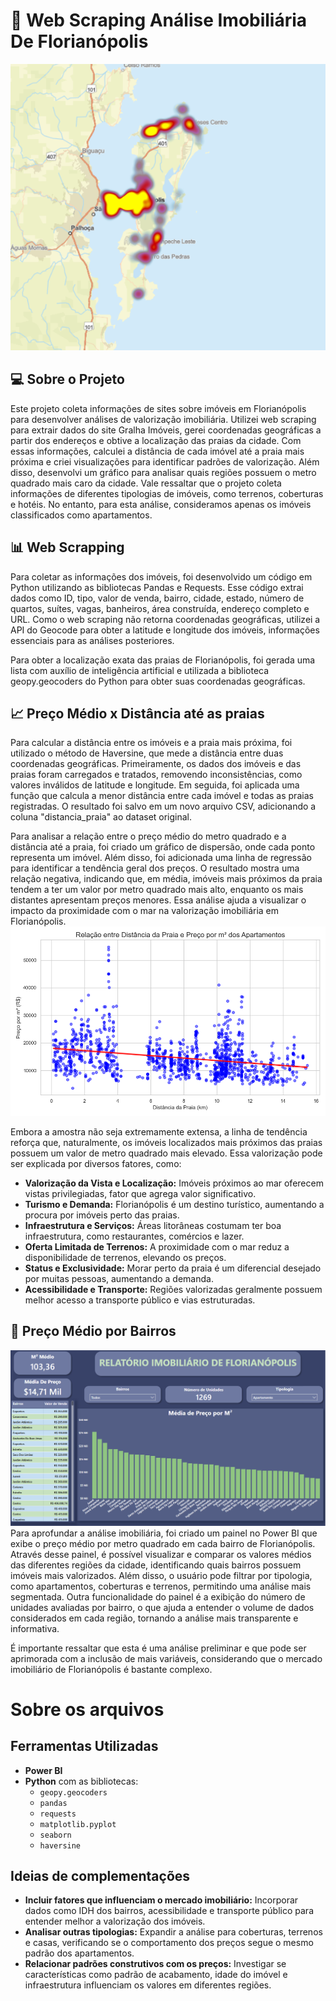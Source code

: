 # 🏨 Web Scraping Análise Imobiliária De Florianópolis
![Mapa de Calor](https://github.com/RodrigoJacquesW/WebScraping-Analise-Imobiliaria-Florianopolis/blob/main/Gráficos/Mapa%20de%20calor%20R%24%20por%20M²%20Apartamentos%20Florianópolis.PNG)
## 💻 Sobre o Projeto
Este projeto coleta informações de sites sobre imóveis em Florianópolis para desenvolver análises de valorização imobiliária. Utilizei web scraping para extrair dados do site Gralha Imóveis, gerei coordenadas geográficas a partir dos endereços e obtive a localização das praias da cidade. Com essas informações, calculei a distância de cada imóvel até a praia mais próxima e criei visualizações para identificar padrões de valorização. Além disso, desenvolvi um gráfico para analisar quais regiões possuem o metro quadrado mais caro da cidade. Vale ressaltar que o projeto coleta informações de diferentes tipologias de imóveis, como terrenos, coberturas e hotéis. No entanto, para esta análise, consideramos apenas os imóveis classificados como apartamentos.

## 📊 Web Scrapping
Para coletar as informações dos imóveis, foi desenvolvido um código em Python utilizando as bibliotecas Pandas e Requests. Esse código extrai dados como ID, tipo, valor de venda, bairro, cidade, estado, número de quartos, suítes, vagas, banheiros, área construída, endereço completo e URL. Como o web scraping não retorna coordenadas geográficas, utilizei a API do Geocode para obter a latitude e longitude dos imóveis, informações essenciais para as análises posteriores. 

Para obter a localização exata das praias de Florianópolis, foi gerada uma lista com auxílio de inteligência artificial e utilizada a biblioteca geopy.geocoders do Python para obter suas coordenadas geográficas.

## 📈 Preço Médio x Distância até as praias
Para calcular a distância entre os imóveis e a praia mais próxima, foi utilizado o método de Haversine, que mede a distância entre duas coordenadas geográficas. Primeiramente, os dados dos imóveis e das praias foram carregados e tratados, removendo inconsistências, como valores inválidos de latitude e longitude. Em seguida, foi aplicada uma função que calcula a menor distância entre cada imóvel e todas as praias registradas. O resultado foi salvo em um novo arquivo CSV, adicionando a coluna "distancia_praia" ao dataset original.

Para analisar a relação entre o preço médio do metro quadrado e a distância até a praia, foi criado um gráfico de dispersão, onde cada ponto representa um imóvel. Além disso, foi adicionada uma linha de regressão para identificar a tendência geral dos preços. O resultado mostra uma relação negativa, indicando que, em média, imóveis mais próximos da praia tendem a ter um valor por metro quadrado mais alto, enquanto os mais distantes apresentam preços menores. Essa análise ajuda a visualizar o impacto da proximidade com o mar na valorização imobiliária em Florianópolis.
![Gráfico Preço Médio x Distância](https://github.com/RodrigoJacquesW/WebScraping-Analise-Imobiliaria-Florianopolis/blob/main/Gráficos/Gráfico%20de%20Preço%20médio%20x%20distância%20Praia%20com%20linha%20de%20regressão%20Linear.png)

Embora a amostra não seja extremamente extensa, a linha de tendência reforça que, naturalmente, os imóveis localizados mais próximos das praias possuem um valor de metro quadrado mais elevado. Essa valorização pode ser explicada por diversos fatores, como:  

- **Valorização da Vista e Localização:** Imóveis próximos ao mar oferecem vistas privilegiadas, fator que agrega valor significativo.  
- **Turismo e Demanda:** Florianópolis é um destino turístico, aumentando a procura por imóveis perto das praias.  
- **Infraestrutura e Serviços:** Áreas litorâneas costumam ter boa infraestrutura, como restaurantes, comércios e lazer.  
- **Oferta Limitada de Terrenos:** A proximidade com o mar reduz a disponibilidade de terrenos, elevando os preços.  
- **Status e Exclusividade:** Morar perto da praia é um diferencial desejado por muitas pessoas, aumentando a demanda.  
- **Acessibilidade e Transporte:** Regiões valorizadas geralmente possuem melhor acesso a transporte público e vias estruturadas.  


## 🌆 Preço Médio por Bairros
![Gráfico Preço Médio por Bairro](https://github.com/RodrigoJacquesW/WebScraping-Analise-Imobiliaria-Florianopolis/blob/main/Gráficos/Gráfio%20de%20R%24%20por%20M²%20Florianópolis.PNG)
Para aprofundar a análise imobiliária, foi criado um painel no Power BI que exibe o preço médio por metro quadrado em cada bairro de Florianópolis. Através desse painel, é possível visualizar e comparar os valores médios das diferentes regiões da cidade, identificando quais bairros possuem imóveis mais valorizados. Além disso, o usuário pode filtrar por tipologia, como apartamentos, coberturas e terrenos, permitindo uma análise mais segmentada. Outra funcionalidade do painel é a exibição do número de unidades avaliadas por bairro, o que ajuda a entender o volume de dados considerados em cada região, tornando a análise mais transparente e informativa.

É importante ressaltar que esta é uma análise preliminar e que pode ser aprimorada com a inclusão de mais variáveis, considerando que o mercado imobiliário de Florianópolis é bastante complexo.

# Sobre os arquivos

## Ferramentas Utilizadas

- **Power BI**  
- **Python** com as bibliotecas:  
  - `geopy.geocoders`  
  - `pandas`  
  - `requests`  
  - `matplotlib.pyplot`  
  - `seaborn`  
  - `haversine`

## Ideias de complementações  

- **Incluir fatores que influenciam o mercado imobiliário:** Incorporar dados como IDH dos bairros, acessibilidade e transporte público para entender melhor a valorização dos imóveis.  
- **Analisar outras tipologias:** Expandir a análise para coberturas, terrenos e casas, verificando se o comportamento dos preços segue o mesmo padrão dos apartamentos.  
- **Relacionar padrões construtivos com os preços:** Investigar se características como padrão de acabamento, idade do imóvel e infraestrutura influenciam os valores em diferentes regiões.  


